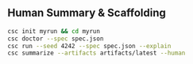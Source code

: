 ## Human Summary & Scaffolding
```bash
csc init myrun && cd myrun
csc doctor --spec spec.json
csc run --seed 4242 --spec spec.json --explain
csc summarize --artifacts artifacts/latest --human
```
